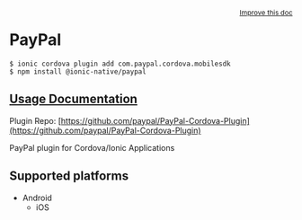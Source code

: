 <a style="float:right;font-size:12px;" href="http://github.com/ionic-team/ionic-native/edit/master/src/@ionic-native/plugins/paypal/index.ts#L1">
  Improve this doc
</a>

# PayPal

```
$ ionic cordova plugin add com.paypal.cordova.mobilesdk
$ npm install @ionic-native/paypal
```

## [Usage Documentation](https://ionicframework.com/docs/native/paypal/)

Plugin Repo: [https://github.com/paypal/PayPal-Cordova-Plugin](https://github.com/paypal/PayPal-Cordova-Plugin)

PayPal plugin for Cordova/Ionic Applications

## Supported platforms

- Android
  - iOS
  


